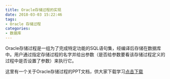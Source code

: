 ```yaml
---
title: Oracle存储过程的实现
date: 2018-03-03 15:22:46
tags:
- Oracle 存储过程
categories:
- 数据库
---
```


Oracle存储过程是一组为了完成特定功能的SQL语句集，经编译后存储在数据库中。用户通过指定存储过程的名字并给出参数（是否给参数要看该存储过程定义的过程中是否设置了参数）来执行它。

<!-- more -->

这里有一个关于Oracle存储过程的PPT文档，供大家下载学习[点击下载](oracle存储过程.ppt)
